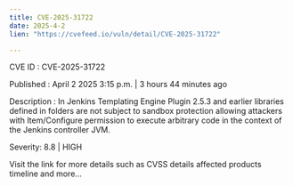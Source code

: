 ```yaml
---
title: CVE-2025-31722
date: 2025-4-2
lien: "https://cvefeed.io/vuln/detail/CVE-2025-31722"

---
```


CVE ID : CVE-2025-31722

Published :  April 2
2025
3:15 p.m. | 3 hours
44 minutes ago

Description : In Jenkins Templating Engine Plugin 2.5.3 and earlier
libraries defined in folders are not subject to sandbox protection
allowing attackers with Item/Configure permission to execute arbitrary code in the context of the Jenkins controller JVM.

Severity: 8.8 | HIGH

Visit the link for more details
such as CVSS details
affected products
timeline
and more...

